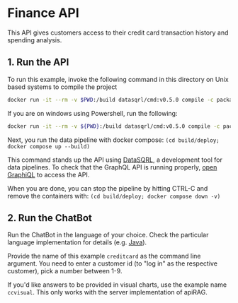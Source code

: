 # Finance API

This API gives customers access to their credit card transaction history and spending analysis.

## 1. Run the API

To run this example, invoke the following command in this directory on Unix based systems to compile the project
```bash
docker run -it --rm -v $PWD:/build datasqrl/cmd:v0.5.0 compile -c package.json
```

If you are on windows using Powershell, run the following:
```bash
docker run -it --rm -v ${PWD}:/build datasqrl/cmd:v0.5.0 compile -c package.json
```

Next, you run the data pipeline with docker compose:
`(cd build/deploy; docker compose up --build)`

This command stands up the API using [DataSQRL](https://www.datasqrl.com/), a development tool
for data pipelines. To check that the GraphQL API is running properly, [open GraphiQL](http://localhost:8888/graphiql/) to access the API.

When you are done, you can stop the pipeline by hitting CTRL-C and remove the containers with:
`(cd build/deploy; docker compose down -v)`

## 2. Run the ChatBot

Run the ChatBot in the language of your choice. Check the particular language implementation for details (e.g. [Java](../../java/)).

Provide the name of this example `creditcard` as the command line argument.
You need to enter a customer id (to "log in" as the respective customer), pick a number between 1-9.

If you'd like answers to be provided in visual charts, use the example name `ccvisual`. This only works with the server implementation of apiRAG.
